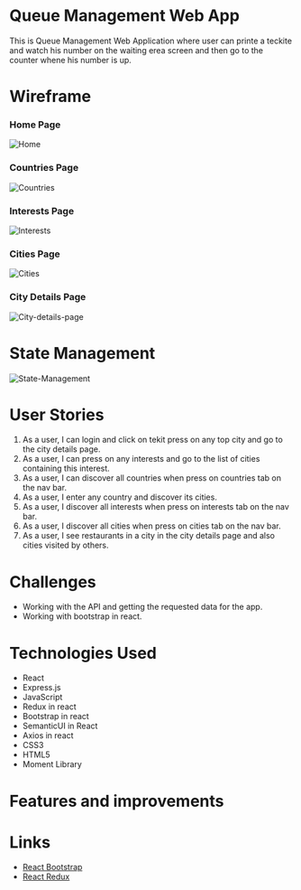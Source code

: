 # Queue Management Web App
This is Queue Management Web Application where user can printe a teckite and watch his number on the waiting erea screen and then go to the counter whene his number is up.

# Wireframe
### Home Page
![Home](src/Images/Page_1.png)

### Countries Page
![Countries](src/Images/Page_2.png)

### Interests Page
![Interests](src/Images/Page_3.png)

### Cities Page
![Cities](src/Images/cities-page.png)

### City Details Page
![City-details-page](src/Images/Page_1.png)

# State Management
![State-Management](src/Images/usercase.png)

# User Stories
 1. As a user, I can login and click on tekit press on any top city and go to the city details page.
 2. As a user, I can press on any interests and go to the list of cities containing this interest.
 3. As a user, I can discover all countries when press on countries tab on the nav bar.
 4. As a user, I enter any country and discover its cities.
 5. As a user, I discover all interests when press on interests tab on the nav bar.
 6. As a user, I discover all cities when press on cities tab on the nav bar.
 7. As a user, I see restaurants in a city in the city details page and also cities visited by others.

# Challenges
 -  Working with the API and getting the requested data for the app.
 -  Working with bootstrap in react.

# Technologies Used 
 - React
 - Express.js
 - JavaScript
 - Redux in react
 - Bootstrap in react
 - SemanticUI in React
 - Axios in react
 - CSS3
 - HTML5
 - Moment Library


# Features and improvements


# Links
- [React Bootstrap](https://react-bootstrap.github.io/)
- [React Redux](https://react-redux.js.org/)